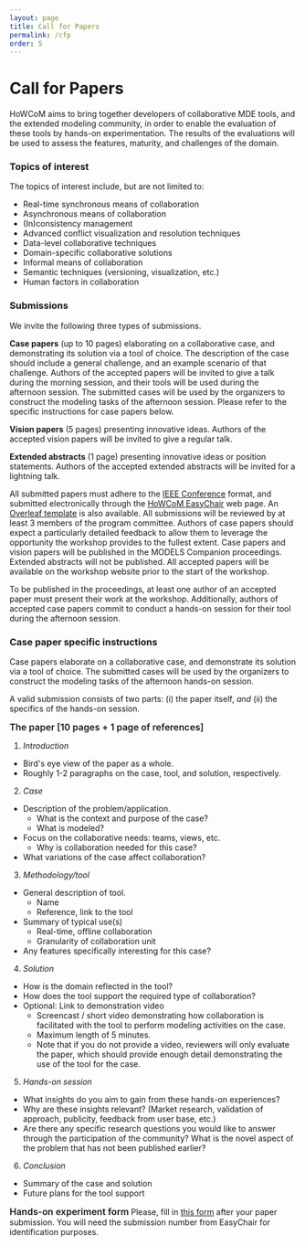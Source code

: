 ```yaml
---
layout: page
title: Call for Papers
permalink: /cfp
order: 5
---
```


# Call for Papers

HoWCoM aims to bring together developers of collaborative MDE tools, and the extended modeling community, in order to enable the evaluation of these tools by hands-on experimentation. The results of the evaluations will be used to assess the features, maturity, and challenges of the domain.

### **Topics of interest**

The topics of interest include, but are not limited to:
- Real-time synchronous means of collaboration
- Asynchronous means of collaboration
- (In)consistency management
- Advanced conflict visualization and resolution techniques
- Data-level collaborative techniques
- Domain-specific collaborative solutions
- Informal means of collaboration
- Semantic techniques (versioning, visualization, etc.)
- Human factors in collaboration


### **Submissions**

We invite the following three types of submissions.

**Case papers** (up to 10 pages) elaborating on a collaborative case, and demonstrating its solution via a tool of choice. The description of the case should include a general challenge, and an example scenario of that challenge. Authors of the accepted papers will be invited to give a talk during the morning session, and their tools will be used during the afternoon session. The submitted cases will be used by the organizers to construct the modeling tasks of the afternoon session. Please refer to the specific instructions for case papers below.

**Vision papers** (5 pages) presenting innovative ideas. Authors of the accepted vision papers will be invited to give a regular talk.

**Extended abstracts** (1 page) presenting innovative ideas or position statements. Authors of the accepted extended abstracts will be invited for a lightning talk.

All submitted papers must adhere to the [IEEE Conference](https://www.ieee.org/conferences/publishing/templates.html) format, and submitted electronically through the [HoWCoM EasyChair](https://easychair.org/my/conference?conf=howcom2023) web page.
An [Overleaf template](https://www.overleaf.com/latex/templates/ieee-conference-template/grfzhhncsfqn) is also available.
All submissions will be reviewed by at least 3 members of the program committee. Authors of case papers should expect a particularly detailed feedback to allow them to leverage the opportunity the workshop provides to the fullest extent.
Case papers and vision papers will be published in the MODELS Companion proceedings.
Extended abstracts will not be published.
All accepted papers will be available on the workshop website prior to the start of the workshop.

To be published in the proceedings, at least one author of an accepted paper must present their work at the workshop. Additionally, authors of accepted case papers commit to conduct a hands-on session for their tool during the afternoon session.

### **Case paper specific instructions**

Case papers elaborate on a collaborative case, and demonstrate its solution via a tool of choice. The submitted cases will be used by the organizers to construct the modeling tasks of the afternoon hands-on session.

A valid submission consists of two parts: (i) the paper itself, *and* (ii) the specifics of the hands-on session.

<span style="font-size:16px; font-weight:600;">The paper [10 pages + 1 page of references]</span>

1. *Introduction*  
* Bird's eye view of the paper as a whole.
* Roughly 1-2 paragraphs on the case, tool, and solution, respectively.

2. *Case*  
* Description of the problem/application.
  * What is the context and purpose of the case?
  * What is modeled?  
* Focus on the collaborative needs: teams, views, etc.
  * Why is collaboration needed for this case?
* What variations of the case affect collaboration?

3. *Methodology/tool*
* General description of tool.
  * Name
  * Reference, link to the tool
* Summary of typical use(s)
  * Real-time, offline collaboration
  * Granularity of collaboration unit
* Any features specifically interesting for this case?

4. *Solution*
* How is the domain reflected in the tool?
* How does the tool support the required type of collaboration?
* Optional: Link to demonstration video
  * Screencast / short video demonstrating how collaboration is facilitated with the tool to perform modeling activities on the case.
  * Maximum length of 5 minutes.
  * Note that if you do not provide a video, reviewers will only evaluate the paper, which should provide enough detail demonstrating the use of the tool for the case.

5. *Hands-on session*
* What insights do you aim to gain from these hands-on experiences?
* Why are these insights relevant? (Market research, validation of approach, publicity, feedback from user base, etc.)
* Are there any specific research questions you would like to answer through the participation of the community? What is the novel aspect of the problem that has not been published earlier?

6. *Conclusion*
* Summary of the case and solution
* Future plans for the tool support

<span style="font-size:16px; font-weight:600;">Hands-on experiment form</span>
Please, fill in [this form](https://docs.google.com/forms/d/e/1FAIpQLSfaWBpNPmY8xByOpDDatXD9XsQ7uynIGQj-1K82JvAjveLhQA/viewform?usp=sf_link) after your paper submission. You will need the submission number from EasyChair for identification purposes.

